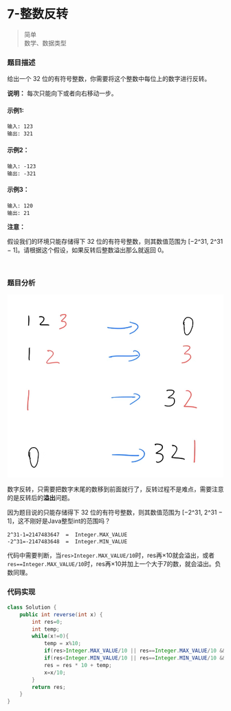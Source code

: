 # 7-整数反转

> 简单  
> 数学、数据类型

### 题目描述

给出一个 32 位的有符号整数，你需要将这个整数中每位上的数字进行反转。

**说明：** 每次只能向下或者向右移动一步。

#### 示例1:

```
输入: 123
输出: 321
```

#### 示例2：

```
输入: -123
输出: -321
```

#### 示例3：

```
输入: 120
输出: 21
```

**注意：**

假设我们的环境只能存储得下 32 位的有符号整数，则其数值范围为 [−2^31,  2^31 − 1]。请根据这个假设，如果反转后整数溢出那么就返回 0。

</br>

### 题目分析

![pic](https://github.com/hinkleung/leetcode/blob/main/problems/7-整数反转/7-pic1.jpg)

数字反转，只需要把数字末尾的数移到前面就行了，反转过程不是难点，需要注意的是反转后的**溢出**问题。

因为题目说的只能存储得下 32 位的有符号整数，则其数值范围为 [−2^31,  2^31 − 1]，这不刚好是Java整型int的范围吗？

```
2^31-1=2147483647  =  Integer.MAX_VALUE
-2^31=-2147483648  =  Integer.MIN_VALUE
```

代码中需要判断，当`res>Integer.MAX_VALUE/10`时，res再×10就会溢出，或者`res==Integer.MAX_VALUE/10`时，res再×10并加上一个大于7的数，就会溢出。负数同理。

### 代码实现

```java
class Solution {
    public int reverse(int x) {
        int res=0;
        int temp;
        while(x!=0){
            temp = x%10;
            if(res>Integer.MAX_VALUE/10 || res==Integer.MAX_VALUE/10 && temp>7) return 0;
            if(res<Integer.MIN_VALUE/10 || res==Integer.MIN_VALUE/10 && temp<-8) return 0;
            res = res * 10 + temp;
            x=x/10;
        }
        return res;
    }
}
```
